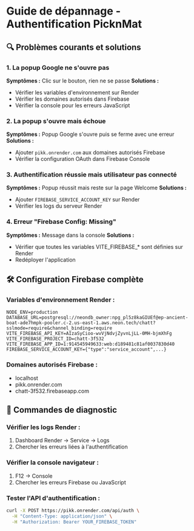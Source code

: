 # Guide de dépannage - Authentification PicknMat

## 🔍 Problèmes courants et solutions

### 1. La popup Google ne s'ouvre pas
**Symptômes :** Clic sur le bouton, rien ne se passe
**Solutions :**
- Vérifier les variables d'environnement sur Render
- Vérifier les domaines autorisés dans Firebase
- Vérifier la console pour les erreurs JavaScript

### 2. La popup s'ouvre mais échoue
**Symptômes :** Popup Google s'ouvre puis se ferme avec une erreur
**Solutions :**
- Ajouter `pikk.onrender.com` aux domaines autorisés Firebase
- Vérifier la configuration OAuth dans Firebase Console

### 3. Authentification réussie mais utilisateur pas connecté
**Symptômes :** Popup réussit mais reste sur la page Welcome
**Solutions :**
- Ajouter `FIREBASE_SERVICE_ACCOUNT_KEY` sur Render
- Vérifier les logs du serveur Render

### 4. Erreur "Firebase Config: Missing"
**Symptômes :** Message dans la console
**Solutions :**
- Vérifier que toutes les variables VITE_FIREBASE_* sont définies sur Render
- Redéployer l'application

## 🛠️ Configuration Firebase complète

### Variables d'environnement Render :
```
NODE_ENV=production
DATABASE_URL=postgresql://neondb_owner:npg_pl5z8kaGIUEf@ep-ancient-boat-ade7hmpk-pooler.c-2.us-east-1.aws.neon.tech/chatt?sslmode=require&channel_binding=require
VITE_FIREBASE_API_KEY=AIzaSyCioo-wvVjNdvjZyvnLjLL-0MH-bjmXhFg
VITE_FIREBASE_PROJECT_ID=chatt-3f532
VITE_FIREBASE_APP_ID=1:914545949633:web:d189481c81af0037830d40
FIREBASE_SERVICE_ACCOUNT_KEY={"type":"service_account",...}
```

### Domaines autorisés Firebase :
- localhost
- pikk.onrender.com
- chatt-3f532.firebaseapp.com

## 🔧 Commandes de diagnostic

### Vérifier les logs Render :
1. Dashboard Render → Service → Logs
2. Chercher les erreurs liées à l'authentification

### Vérifier la console navigateur :
1. F12 → Console
2. Chercher les erreurs Firebase ou JavaScript

### Tester l'API d'authentification :
```bash
curl -X POST https://pikk.onrender.com/api/auth \
  -H "Content-Type: application/json" \
  -H "Authorization: Bearer YOUR_FIREBASE_TOKEN"
```
